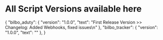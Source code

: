 # All Script Versions available here

{
  "bilbo_aduty": {
    "version": "1.0.0",
    "text": "First Release Version >> Changelog: Added Webhooks, fixed issues\n"
  },
    "bilbo_tracker": {
    "version": "1.0.0",
    "text": ""
  },
}
